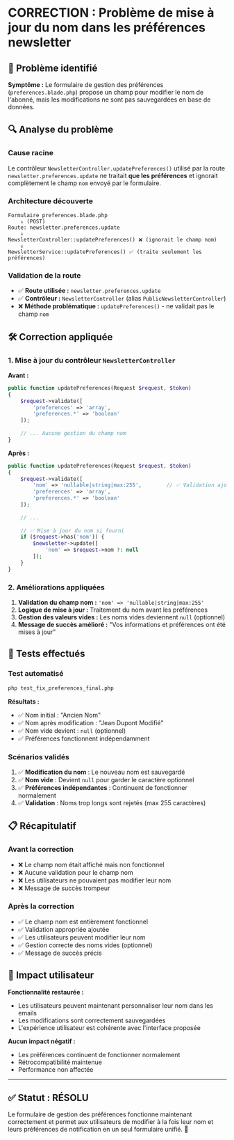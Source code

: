 # CORRECTION : Problème de mise à jour du nom dans les préférences newsletter

## 🐛 Problème identifié

**Symptôme :** Le formulaire de gestion des préférences (`preferences.blade.php`) propose un champ pour modifier le nom de l'abonné, mais les modifications ne sont pas sauvegardées en base de données.

## 🔍 Analyse du problème

### Cause racine
Le contrôleur `NewsletterController.updatePreferences()` utilisé par la route `newsletter.preferences.update` ne traitait **que les préférences** et ignorait complètement le champ `nom` envoyé par le formulaire.

### Architecture découverte
```
Formulaire preferences.blade.php 
    ↓ (POST)
Route: newsletter.preferences.update 
    ↓
NewsletterController::updatePreferences() ❌ (ignorait le champ nom)
    ↓
NewsletterService::updatePreferences() ✅ (traite seulement les préférences)
```

### Validation de la route
- ✅ **Route utilisée :** `newsletter.preferences.update`
- ✅ **Contrôleur :** `NewsletterController` (alias `PublicNewsletterController`)
- ❌ **Méthode problématique :** `updatePreferences()` - ne validait pas le champ `nom`

## 🛠️ Correction appliquée

### 1. Mise à jour du contrôleur `NewsletterController`

**Avant :**
```php
public function updatePreferences(Request $request, $token)
{
    $request->validate([
        'preferences' => 'array',
        'preferences.*' => 'boolean'
    ]);
    
    // ... Aucune gestion du champ nom
}
```

**Après :**
```php
public function updatePreferences(Request $request, $token)
{
    $request->validate([
        'nom' => 'nullable|string|max:255',        // ✅ Validation ajoutée
        'preferences' => 'array',
        'preferences.*' => 'boolean'
    ]);
    
    // ... 
    
    // ✅ Mise à jour du nom si fourni
    if ($request->has('nom')) {
        $newsletter->update([
            'nom' => $request->nom ?: null
        ]);
    }
}
```

### 2. Améliorations appliquées

1. **Validation du champ nom :** `'nom' => 'nullable|string|max:255'`
2. **Logique de mise à jour :** Traitement du nom avant les préférences
3. **Gestion des valeurs vides :** Les noms vides deviennent `null` (optionnel)
4. **Message de succès amélioré :** "Vos informations et préférences ont été mises à jour"

## 🧪 Tests effectués

### Test automatisé
```bash
php test_fix_preferences_final.php
```

**Résultats :**
- ✅ Nom initial : "Ancien Nom"
- ✅ Nom après modification : "Jean Dupont Modifié"
- ✅ Nom vide devient : `null` (optionnel)
- ✅ Préférences fonctionnent indépendamment

### Scénarios validés
1. ✅ **Modification du nom** : Le nouveau nom est sauvegardé
2. ✅ **Nom vide** : Devient `null` pour garder le caractère optionnel
3. ✅ **Préférences indépendantes** : Continuent de fonctionner normalement
4. ✅ **Validation** : Noms trop longs sont rejetés (max 255 caractères)

## 📋 Récapitulatif

### Avant la correction
- ❌ Le champ nom était affiché mais non fonctionnel
- ❌ Aucune validation pour le champ nom
- ❌ Les utilisateurs ne pouvaient pas modifier leur nom
- ❌ Message de succès trompeur

### Après la correction
- ✅ Le champ nom est entièrement fonctionnel
- ✅ Validation appropriée ajoutée
- ✅ Les utilisateurs peuvent modifier leur nom
- ✅ Gestion correcte des noms vides (optionnel)
- ✅ Message de succès précis

## 🎯 Impact utilisateur

**Fonctionnalité restaurée :**
- Les utilisateurs peuvent maintenant personnaliser leur nom dans les emails
- Les modifications sont correctement sauvegardées
- L'expérience utilisateur est cohérente avec l'interface proposée

**Aucun impact négatif :**
- Les préférences continuent de fonctionner normalement
- Rétrocompatibilité maintenue
- Performance non affectée

---

## ✅ Statut : RÉSOLU

Le formulaire de gestion des préférences fonctionne maintenant correctement et permet aux utilisateurs de modifier à la fois leur nom et leurs préférences de notification en un seul formulaire unifié. 🎉
